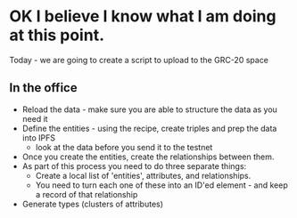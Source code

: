 


# OK I believe I know what I am doing at this point.


Today - we are going to create a script to upload to the GRC-20 space 


## In the office

- Reload the data - make sure you are able to structure the data as you need it
- Define the entities - using the recipe, create triples and prep the data into IPFS
	- look at the data before you send it to the testnet
- Once you create the entities, create the relationships between them.
- As part of this process you need to do three separate things:
	- Create a local list of 'entities', attributes, and relationships.
	- You need to turn each one of these into an ID'ed element - and keep a record of that relationship
- Generate types (clusters of attributes)
